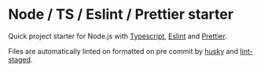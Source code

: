 # Node / TS / Eslint / Prettier starter

Quick project starter for Node.js with [Typescript](https://github.com/microsoft/TypeScript),
[Eslint](https://github.com/eslint/eslint) and [Prettier](https://github.com/prettier/prettier).

Files are automatically linted on formatted on pre commit by
[husky](https://github.com/typicode/husky) and [lint-staged](https://github.com/okonet/lint-staged).
